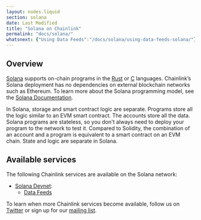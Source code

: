 ```yaml
---
layout: nodes.liquid
section: solana
date: Last Modified
title: "Solana on Chainlink"
permalink: "docs/solana/"
whatsnext: {"Using Data Feeds":"/docs/solana/using-data-feeds-solana/"}
---
```


## Overview

[Solana](https://solana.com/) supports on-chain programs in the [Rust](https://docs.solana.com/developing/on-chain-programs/developing-rust) or [C](https://docs.solana.com/developing/on-chain-programs/developing-c) languages. Chainlink’s Solana deployment has no dependencies on external blockchain networks such as Ethereum. To learn more about the Solana programming model, see the [Solana Documentation](https://docs.solana.com/developing/programming-model/overview).

In Solana, storage and smart contract logic are separate. Programs store all the logic similar to an EVM smart contract. The accounts store all the data. Solana programs are stateless, so you don't always need to deploy your program to the network to test it. Compared to Solidity, the combination of an account and a program is equivalent to a smart contract on an EVM chain. State and logic are separate in Solana.

## Available services

The following Chainlink services are available on the Solana network:

- [Solana Devnet](https://explorer.solana.com/?cluster=devnet):
  - [Data Feeds](/docs/solana/using-data-feeds-solana/)

To learn when more Chainlink services become available, follow us on [Twitter](https://twitter.com/chainlink) or sign up for our [mailing list](/docs/developer-communications/).

